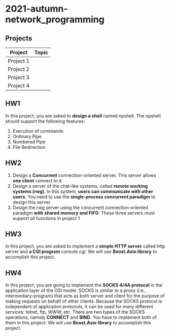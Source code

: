 # 2021-autumn-network_programming


## Projects
|Project|Topic|
|---|---|
|Project 1||
|Project 2||
|Project 3||
|Project 4||

## HW1
In this project, you are asked to **design a shell** named npshell. The npshell should support the
following features:
1. Execution of commands
2. Ordinary Pipe
3. Numbered Pipe
4. File Redirection


## HW2
1. Design a **Concurrent** connection-oriented server. This server allows **one client** connect to it.
2. Design a server of the chat-like systems, called **remote working systems (rwg)**. In this system, **users can communicate with other users**. You need to use the **single-process concurrent paradigm** to design this server.
3. Design the rwg server using the concurrent connection-oriented paradigm **with shared memory and FIFO**.
These three servers must support all functions in project 1


## HW3
In this project, you are asked to implement a **simple HTTP server** called http server and **a CGI program**
console.cgi. We will use **Boost.Asio library** to accomplish this project.


## HW4
In this project, you are going to implement the **SOCKS 4/4A protocol** in the application layer of the
OSI model.
SOCKS is similar to a proxy (i.e., intermediary-program) that acts as both server and client for the purpose
of making requests on behalf of other clients. Because the SOCKS protocol is independent of application
protocols, it can be used for many different services: telnet, ftp, WWW, etc.
There are two types of the SOCKS operations, namely **CONNECT** and **BIND**. You have to implement
both of them in this project. We will use **Boost.Asio library** to accomplish this project.

